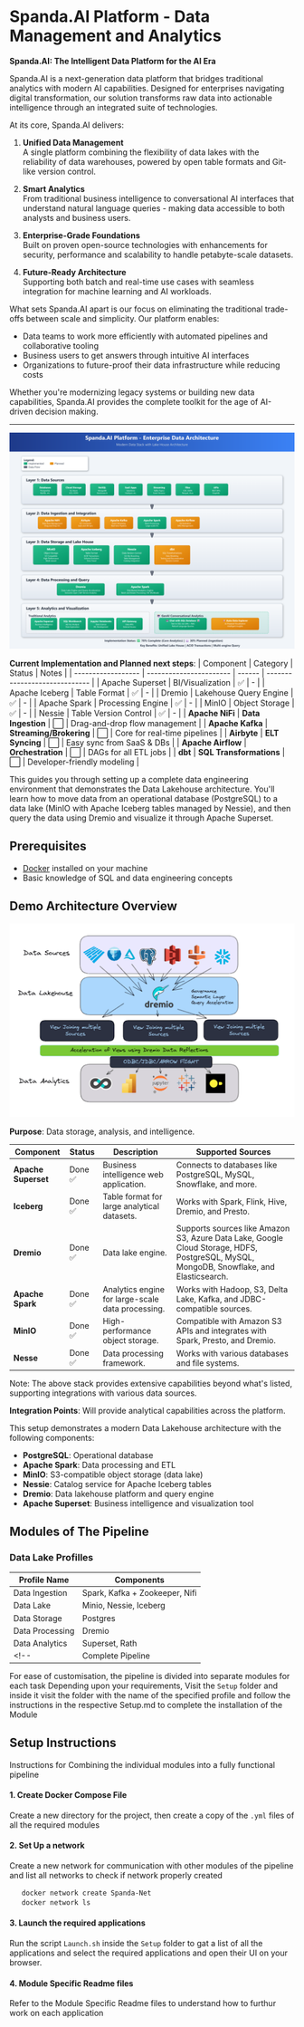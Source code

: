 # Spanda.AI Platform - Data Management and Analytics

**Spanda.AI: The Intelligent Data Platform for the AI Era**

Spanda.AI is a next-generation data platform that bridges traditional analytics with modern AI capabilities. Designed for enterprises navigating digital transformation, our solution transforms raw data into actionable intelligence through an integrated suite of technologies.

At its core, Spanda.AI delivers:

1. **Unified Data Management**  
   A single platform combining the flexibility of data lakes with the reliability of data warehouses, powered by open table formats and Git-like version control.

2. **Smart Analytics**  
   From traditional business intelligence to conversational AI interfaces that understand natural language queries - making data accessible to both analysts and business users.

3. **Enterprise-Grade Foundations**  
   Built on proven open-source technologies with enhancements for security, performance and scalability to handle petabyte-scale datasets.

4. **Future-Ready Architecture**  
   Supporting both batch and real-time use cases with seamless integration for machine learning and AI workloads.

What sets Spanda.AI apart is our focus on eliminating the traditional trade-offs between scale and simplicity. Our platform enables:
- Data teams to work more efficiently with automated pipelines and collaborative tooling
- Business users to get answers through intuitive AI interfaces
- Organizations to future-proof their data infrastructure while reducing costs

Whether you're modernizing legacy systems or building new data capabilities, Spanda.AI provides the complete toolkit for the age of AI-driven decision making.

---


![Data Pipeline](images/data_pipeline.png)


**Current Implementation and Planned next steps**:
| Component          | Category                | Status | Notes                         |
| ------------------ | ----------------------- | ------ | ----------------------------- |
| Apache Superset    | BI/Visualization        | ✅      |           -                    |
| Apache Iceberg     | Table Format            | ✅      |           -                    |
| Dremio             | Lakehouse Query Engine  | ✅      |           -                    |
| Apache Spark       | Processing Engine       | ✅      |           -                    |
| MinIO              | Object Storage          | ✅      |           -                    |
| Nessie             | Table Version Control   | ✅      |           -                    |
| **Apache NiFi**    | **Data Ingestion**      | ⬜️     | Drag-and-drop flow management |
| **Apache Kafka**   | **Streaming/Brokering** | ⬜️     | Core for real-time pipelines  |
| **Airbyte**        | **ELT Syncing**         | ⬜️     | Easy sync from SaaS & DBs     |
| **Apache Airflow** | **Orchestration**       | ⬜️     | DAGs for all ETL jobs         |
| **dbt**            | **SQL Transformations** | ⬜️     | Developer-friendly modeling   |


This guides you through setting up a complete data engineering environment that demonstrates the Data Lakehouse architecture. You'll learn how to move data from an operational database (PostgreSQL) to a data lake (MinIO with Apache Iceberg tables managed by Nessie), and then query the data using Dremio and visualize it through Apache Superset.

## Prerequisites

- [Docker](https://www.docker.com/products/docker-desktop/) installed on your machine
- Basic knowledge of SQL and data engineering concepts

## Demo Architecture Overview

![Data Architecture](images/data_architecture.png)

**Purpose**: Data storage, analysis, and intelligence.

| Component | Status | Description | Supported Sources |
|-----------|--------|-------------|--------------------|
| **Apache Superset** | Done ✅ | Business intelligence web application. | Connects to databases like PostgreSQL, MySQL, Snowflake, and more. |
| **Iceberg** | Done ✅ | Table format for large analytical datasets. | Works with Spark, Flink, Hive, Dremio, and Presto. |
| **Dremio** | Done ✅ | Data lake engine. | Supports sources like Amazon S3, Azure Data Lake, Google Cloud Storage, HDFS, PostgreSQL, MySQL, MongoDB, Snowflake, and Elasticsearch. |
| **Apache Spark** | Done ✅ | Analytics engine for large-scale data processing. | Works with Hadoop, S3, Delta Lake, Kafka, and JDBC-compatible sources. |
| **MinIO** | Done ✅ | High-performance object storage. | Compatible with Amazon S3 APIs and integrates with Spark, Presto, and Dremio. |
| **Nesse** | Done ✅ | Data processing framework. | Works with various databases and file systems. |

Note: The above stack provides extensive capabilities beyond what's listed, supporting integrations with various data sources.

**Integration Points**: Will provide analytical capabilities across the platform.


This setup demonstrates a modern Data Lakehouse architecture with the following components:

- **PostgreSQL**: Operational database
- **Apache Spark**: Data processing and ETL
- **MinIO**: S3-compatible object storage (data lake)
- **Nessie**: Catalog service for Apache Iceberg tables
- **Dremio**: Data lakehouse platform and query engine
- **Apache Superset**: Business intelligence and visualization tool


## Modules of The Pipeline
### Data Lake Profilles
| Profile Name          | Components                |
| ------------------ | ----------------------- | 
| Data Ingestion   | Spark, Kafka + Zookeeper, Nifi        |
| Data Lake   | Minio, Nessie, Iceberg         | 
| Data Storage   | Postgres         | 
| Data Processing   | Dremio         | 
| Data Analytics   | Superset, Rath         | 
<!-- | Complete Pipeline   | Postgres, Spark, Kafka + Zookeeper, Minio, Nessie, Dremio, Superset         |  -->

For ease of customisation, the pipeline is divided into separate modules for each task
Depending upon your requirements, Visit the `Setup` folder and inside it visit the folder with the name of the specified profile and follow the instructions in the respective Setup.md to complete the installation of the Module

## Setup Instructions
Instructions for Combining the individual modules into a fully functional pipeline
#### 1. Create Docker Compose File

Create a new directory for the project, then create a copy of the `.yml` files of all the required modules 

#### 2. Set Up a network 
Create a new network for communication with other modules of the pipeline and list all networks to check if network properly created
```bash
   docker network create Spanda-Net
   docker network ls
   ```

#### 3. Launch the required applications
Run the script `Launch.sh` inside the `Setup` folder to gat a list of all the applications and select the required applications and open their UI on your browser.

#### 4. Module Specific Readme files
Refer to the Module Specific Readme files to understand how to furthur work on each application

